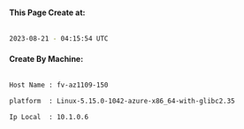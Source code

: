 
   
#### This Page Create at:

```bash

2023-08-21 - 04:15:54 UTC

```

#### Create By Machine:

```bash

Host Name : fv-az1109-150

platform  : Linux-5.15.0-1042-azure-x86_64-with-glibc2.35

Ip Local  : 10.1.0.6

```

